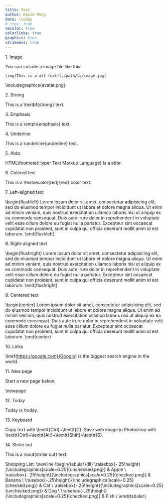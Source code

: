 ```yaml
---
title: Test
author: David Peng
date: \today
# ctex: true
xecolor: true
colorlinks: true
graphics: true
strikeout: true
---
```

























































































1\. Image

You can include a image file like this:

```
\img(This is a alt text)(./path/to/image.jpg)
```

\includegraphics{avatar.png}

2\. Strong

This is a \textbf{strong} text.

3\. Emphasis

This is a \emph{emphasis} text.

4\. Underline

This is a \underline{underline} text.

5\. Abbr.

HTML\footnote{Hyper Text Markup Language} is a abbr.

6\. Colored text

This is a \textxecolor{red}{red} color text.

7\. Left-aligned text

\begin{flushleft}
Lorem ipsum dolor sit amet, consectetur adipisicing elit, sed do eiusmod tempor incididunt ut labore et dolore magna aliqua. Ut enim ad minim veniam, quis nostrud exercitation ullamco laboris nisi ut aliquip ex ea commodo consequat. Duis aute irure dolor in reprehenderit in voluptate velit esse cillum dolore eu fugiat nulla pariatur. Excepteur sint occaecat cupidatat non proident, sunt in culpa qui officia deserunt mollit anim id est laborum.
\end{flushleft}

8\. Right-aligned text

\begin{flushright}
Lorem ipsum dolor sit amet, consectetur adipisicing elit, sed do eiusmod tempor incididunt ut labore et dolore magna aliqua. Ut enim ad minim veniam, quis nostrud exercitation ullamco laboris nisi ut aliquip ex ea commodo consequat. Duis aute irure dolor in reprehenderit in voluptate velit esse cillum dolore eu fugiat nulla pariatur. Excepteur sint occaecat cupidatat non proident, sunt in culpa qui officia deserunt mollit anim id est laborum.
\end{flushright}

9\. Centered text

\begin{center}
Lorem ipsum dolor sit amet, consectetur adipisicing elit, sed do eiusmod tempor incididunt ut labore et dolore magna aliqua. Ut enim ad minim veniam, quis nostrud exercitation ullamco laboris nisi ut aliquip ex ea commodo consequat. Duis aute irure dolor in reprehenderit in voluptate velit esse cillum dolore eu fugiat nulla pariatur. Excepteur sint occaecat cupidatat non proident, sunt in culpa qui officia deserunt mollit anim id est laborum.
\end{center}

10\. Links

\href{https://google.com}{Google} is the biggest search engine in the world.

11\. New page

Start a new page below.

\newpage

12\. Today

Today is \today.

13\. Keyboard

Copy text with \texttt{Ctrl}+\texttt{C}. Save web image in Photoshop with \texttt{Ctrl}+\texttt{Alt}+\texttt{Shift}+\texttt{S}.

14\. Strike out

This is a \sout{strike out} text.


Shopping List:
\newline
\begin{tabular}{lll}
\raisebox{-.25\height}{\includegraphics[scale=0.25]{unchecked.png}} & Apple \\
\raisebox{-.25\height}{\includegraphics[scale=0.25]{checked.png}} & Banana \\
\raisebox{-.25\height}{\includegraphics[scale=0.25]{checked.png}} & Cat \\
\raisebox{-.25\height}{\includegraphics[scale=0.25]{unchecked.png}} & Dog \\
\raisebox{-.25\height}{\includegraphics[scale=0.25]{checked.png}} & Fish \\
\end{tabular}

